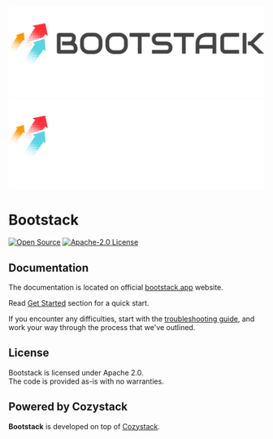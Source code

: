 ![Bootstack](.github/assets/bootstack-logo-black.svg#gh-light-mode-only)
![Bootstack](.github/assets/bootstack-logo-white.svg#gh-dark-mode-only)

# Bootstack

[![Open Source](https://img.shields.io/badge/Open-Source-brightgreen)](https://opensource.org/)
[![Apache-2.0 License](https://img.shields.io/github/license/astrasky-net/bootstack)](https://opensource.org/licenses/)

## Documentation

The documentation is located on official [bootstack.app](https://bootstack.astrasky.net) website.

Read [Get Started](https://bootstack.app/docs/get-started/) section for a quick start.

If you encounter any difficulties, start with the [troubleshooting guide](https://bootstack.app/docs/), and work your way through the process that we've outlined.

## License

Bootstack is licensed under Apache 2.0.  
The code is provided as-is with no warranties.

## Powered by Cozystack
**Bootstack** is developed on top of [Cozystack](https://github.com/aenix-io/cozystack).
